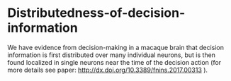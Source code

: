 # Distributedness-of-decision-information
We have evidence from decision-making in a macaque brain that decision information is first distributed over many individual neurons, but is then found localized in single neurons near the time of the decision action (for more details see paper: http://dx.doi.org/10.3389/fnins.2017.00313 ).
